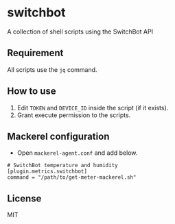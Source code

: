# switchbot
A collection of shell scripts using the SwitchBot API

## Requirement
All scripts use the `jq` command.

## How to use
1. Edit `TOKEN` and `DEVICE_ID` inside the script (if it exists).
1. Grant execute permission to the scripts.

## Mackerel configuration
* Open `mackerel-agent.conf` and add below.
```
# SwitchBot temperature and humidity
[plugin.metrics.switchbot]
command = "/path/to/get-meter-mackerel.sh"
```

## License
MIT
